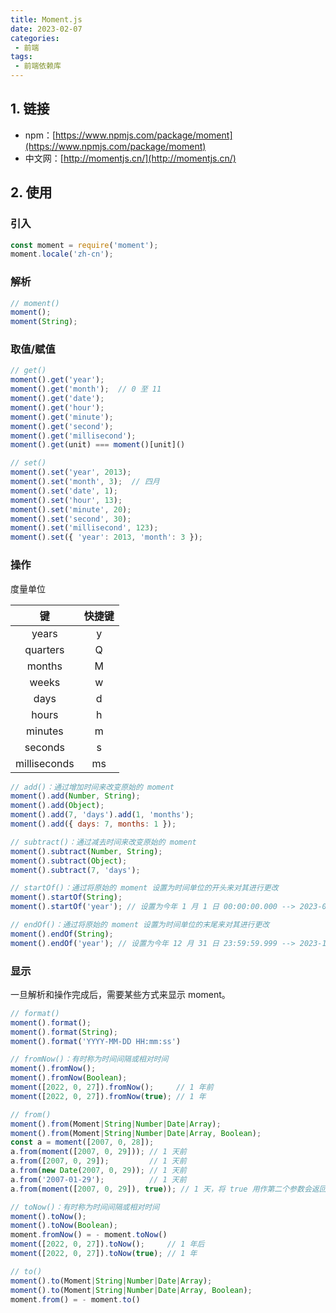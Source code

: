 ```yaml
---
title: Moment.js
date: 2023-02-07
categories:
 - 前端
tags:
 - 前端依赖库
---
```


<!-- more -->



## 1. 链接

- npm：[https://www.npmjs.com/package/moment](https://www.npmjs.com/package/moment)
- 中文网：[http://momentjs.cn/](http://momentjs.cn/)



## 2. 使用

### 引入

```javascript
const moment = require('moment');
moment.locale('zh-cn');
```



### 解析

```javascript
// moment()
moment();
moment(String);
```



### 取值/赋值

```javascript
// get()
moment().get('year');
moment().get('month');  // 0 至 11
moment().get('date');
moment().get('hour');
moment().get('minute');
moment().get('second');
moment().get('millisecond');
moment().get(unit) === moment()[unit]()

// set()
moment().set('year', 2013);
moment().set('month', 3);  // 四月
moment().set('date', 1);
moment().set('hour', 13);
moment().set('minute', 20);
moment().set('second', 30);
moment().set('millisecond', 123);
moment().set({ 'year': 2013, 'month': 3 });
```



### 操作

度量单位

|      键      | 快捷键 |
| :----------: | :----: |
|    years     |   y    |
|   quarters   |   Q    |
|    months    |   M    |
|    weeks     |   w    |
|     days     |   d    |
|    hours     |   h    |
|   minutes    |   m    |
|   seconds    |   s    |
| milliseconds |   ms   |

```javascript
// add()：通过增加时间来改变原始的 moment
moment().add(Number, String);
moment().add(Object);
moment().add(7, 'days').add(1, 'months');
moment().add({ days: 7, months: 1 });

// subtract()：通过减去时间来改变原始的 moment
moment().subtract(Number, String);
moment().subtract(Object);
moment().subtract(7, 'days');

// startOf()：通过将原始的 moment 设置为时间单位的开头来对其进行更改
moment().startOf(String);
moment().startOf('year'); // 设置为今年 1 月 1 日 00:00:00.000 --> 2023-01-01 00:00:00 000

// endOf()：通过将原始的 moment 设置为时间单位的末尾来对其进行更改
moment().endOf(String);
moment().endOf('year'); // 设置为今年 12 月 31 日 23:59:59.999 --> 2023-12-31 23:59:59 999
```



### 显示

一旦解析和操作完成后，需要某些方式来显示 moment。

```javascript
// format()
moment().format();
moment().format(String);
moment().format('YYYY-MM-DD HH:mm:ss')

// fromNow()：有时称为时间间隔或相对时间
moment().fromNow();
moment().fromNow(Boolean);
moment([2022, 0, 27]).fromNow();     // 1 年前
moment([2022, 0, 27]).fromNow(true); // 1 年

// from()
moment().from(Moment|String|Number|Date|Array);
moment().from(Moment|String|Number|Date|Array, Boolean);
const a = moment([2007, 0, 28]);
a.from(moment([2007, 0, 29])); // 1 天前
a.from([2007, 0, 29]);         // 1 天前
a.from(new Date(2007, 0, 29)); // 1 天前
a.from('2007-01-29');          // 1 天前
a.from(moment([2007, 0, 29]), true)); // 1 天，将 true 用作第二个参数会返回不带后缀的值

// toNow()：有时称为时间间隔或相对时间
moment().toNow();
moment().toNow(Boolean);
moment.fromNow() = - moment.toNow()
moment([2022, 0, 27]).toNow();     // 1 年后
moment([2022, 0, 27]).toNow(true); // 1 年

// to()
moment().to(Moment|String|Number|Date|Array);
moment().to(Moment|String|Number|Date|Array, Boolean);
moment.from() = - moment.to()
```



